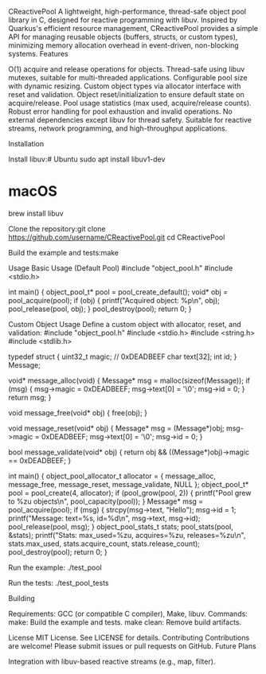 CReactivePool
A lightweight, high-performance, thread-safe object pool library in C, designed for reactive programming with libuv. Inspired by Quarkus's efficient resource management, CReactivePool provides a simple API for managing reusable objects (buffers, structs, or custom types), minimizing memory allocation overhead in event-driven, non-blocking systems.
Features

O(1) acquire and release operations for objects.
Thread-safe using libuv mutexes, suitable for multi-threaded applications.
Configurable pool size with dynamic resizing.
Custom object types via allocator interface with reset and validation.
Object reset/initialization to ensure default state on acquire/release.
Pool usage statistics (max used, acquire/release counts).
Robust error handling for pool exhaustion and invalid operations.
No external dependencies except libuv for thread safety.
Suitable for reactive streams, network programming, and high-throughput applications.

Installation

Install libuv:# Ubuntu
sudo apt install libuv1-dev
# macOS
brew install libuv


Clone the repository:git clone https://github.com/username/CReactivePool.git
cd CReactivePool


Build the example and tests:make



Usage
Basic Usage (Default Pool)
#include "object_pool.h"
#include <stdio.h>

int main() {
    object_pool_t* pool = pool_create_default();
    void* obj = pool_acquire(pool);
    if (obj) {
        printf("Acquired object: %p\n", obj);
        pool_release(pool, obj);
    }
    pool_destroy(pool);
    return 0;
}

Custom Object Usage
Define a custom object with allocator, reset, and validation:
#include "object_pool.h"
#include <stdio.h>
#include <string.h>
#include <stdlib.h>

typedef struct {
    uint32_t magic; // 0xDEADBEEF
    char text[32];
    int id;
} Message;

void* message_alloc(void) {
    Message* msg = malloc(sizeof(Message));
    if (msg) {
        msg->magic = 0xDEADBEEF;
        msg->text[0] = '\0';
        msg->id = 0;
    }
    return msg;
}

void message_free(void* obj) {
    free(obj);
}

void message_reset(void* obj) {
    Message* msg = (Message*)obj;
    msg->magic = 0xDEADBEEF;
    msg->text[0] = '\0';
    msg->id = 0;
}

bool message_validate(void* obj) {
    return obj && ((Message*)obj)->magic == 0xDEADBEEF;
}

int main() {
    object_pool_allocator_t allocator = { message_alloc, message_free, message_reset, message_validate, NULL };
    object_pool_t* pool = pool_create(4, allocator);
    if (pool_grow(pool, 2)) {
        printf("Pool grew to %zu objects\n", pool_capacity(pool));
    }
    Message* msg = pool_acquire(pool);
    if (msg) {
        strcpy(msg->text, "Hello");
        msg->id = 1;
        printf("Message: text=%s, id=%d\n", msg->text, msg->id);
        pool_release(pool, msg);
    }
    object_pool_stats_t stats;
    pool_stats(pool, &stats);
    printf("Stats: max_used=%zu, acquires=%zu, releases=%zu\n",
           stats.max_used, stats.acquire_count, stats.release_count);
    pool_destroy(pool);
    return 0;
}

Run the example:
./test_pool

Run the tests:
./test_pool_tests

Building

Requirements: GCC (or compatible C compiler), Make, libuv.
Commands:
make: Build the example and tests.
make clean: Remove build artifacts.



License
MIT License. See LICENSE for details.
Contributing
Contributions are welcome! Please submit issues or pull requests on GitHub.
Future Plans

Integration with libuv-based reactive streams (e.g., map, filter).

